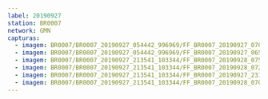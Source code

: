 ```yaml
---
label: 20190927
station: BR0007
network: GMN
capturas:
  - imagem: BR0007/BR0007_20190927_054442_996969/FF_BR0007_20190927_070609_437_0143616.fits_maxpixel.jpg
  - imagem: BR0007/BR0007_20190927_054442_996969/FF_BR0007_20190927_065718_550_0128000.fits_maxpixel.jpg
  - imagem: BR0007/BR0007_20190927_213541_103344/FF_BR0007_20190928_075358_661_1073664.fits_maxpixel.jpg
  - imagem: BR0007/BR0007_20190927_213541_103344/FF_BR0007_20190928_072437_591_1023744.fits_maxpixel.jpg
  - imagem: BR0007/BR0007_20190927_213541_103344/FF_BR0007_20190927_231843_613_0180992.fits_maxpixel.jpg
  - imagem: BR0007/BR0007_20190927_213541_103344/FF_BR0007_20190928_070856_191_0997120.fits_maxpixel.jpg
---
```

